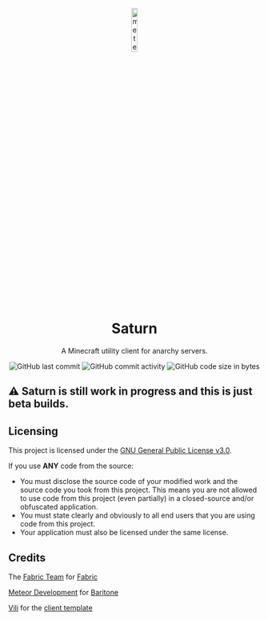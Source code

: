 <p align="center">
<img src="https://i.ibb.co/s90tq3F/141408778.jpg" alt="meteor-client-logo" width="15%"/>
</p>

<h1 align="center">Saturn</h1>
<p align="center">A Minecraft utility client for anarchy servers.</p>

<div align="center">
    <img src="https://img.shields.io/github/last-commit/Saturn-Client/saturn" alt="GitHub last commit"/>
    <img src="https://img.shields.io/github/commit-activity/w/Saturn-Client/saturn" alt="GitHub commit activity"/>
    <img src="https://img.shields.io/github/languages/code-size/Saturn-Client/saturn" alt="GitHub code size in bytes"/>
</div>

## ⚠️ Saturn is still work in progress and this is just beta builds.


## Licensing
This project is licensed under the [GNU General Public License v3.0](https://www.gnu.org/licenses/gpl-3.0.en.html).

If you use **ANY** code from the source:
- You must disclose the source code of your modified work and the source code you took from this project. This means you are not allowed to use code from this project (even partially) in a closed-source and/or obfuscated application.
- You must state clearly and obviously to all end users that you are using code from this project.
- Your application must also be licensed under the same license.

## Credits

The [Fabric Team](https://github.com/FabricMC) for [Fabric](https://github.com/FabricMC/fabric-loader)

[Meteor Development](https://github.com/meteordevelopment) for [Baritone](https://github.com/meteordevelopment/baritone)

[Vili](https://github.com/V1li/) for the [client template](https://github.com/V1li/haiku)
